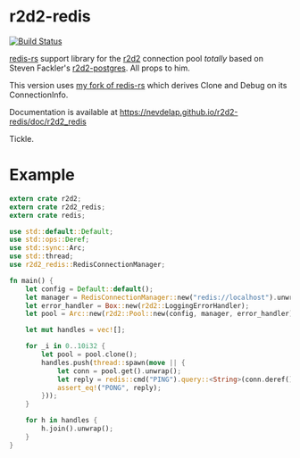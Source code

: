 r2d2-redis
=============

[![Build Status](https://travis-ci.org/nevdelap/r2d2-redis.svg)](https://travis-ci.org/nevdelap/r2d2-redis)

[redis-rs](https://github.com/mitsuhiko/redis-rs) support library for the [r2d2](https://github.com/sfackler/r2d2) connection pool *totally* based on Steven Fackler's [r2d2-postgres](https://github.com/sfackler/r2d2-postgres). All props to him.

This version uses [my fork of redis-rs](https://github.com/nevdelap/redis-rs) which derives Clone and Debug on its ConnectionInfo.

Documentation is available at https://nevdelap.github.io/r2d2-redis/doc/r2d2_redis

Tickle.

# Example

```rust
extern crate r2d2;
extern crate r2d2_redis;
extern crate redis;

use std::default::Default;
use std::ops::Deref;
use std::sync::Arc;
use std::thread;
use r2d2_redis::RedisConnectionManager;

fn main() {
    let config = Default::default();
    let manager = RedisConnectionManager::new("redis://localhost").unwrap();
    let error_handler = Box::new(r2d2::LoggingErrorHandler);
    let pool = Arc::new(r2d2::Pool::new(config, manager, error_handler).unwrap());

    let mut handles = vec![];

    for _i in 0..10i32 {
        let pool = pool.clone();
        handles.push(thread::spawn(move || {
            let conn = pool.get().unwrap();
            let reply = redis::cmd("PING").query::<String>(conn.deref()).unwrap();
            assert_eq!("PONG", reply);
        }));
    }

    for h in handles {
        h.join().unwrap();
    }
}
```
